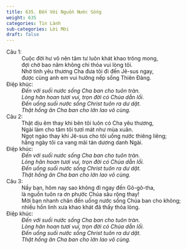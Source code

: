 ```yaml
---
title: 635. Đến Với Nguồn Nước Sống
weight: 635
categories: Tin Lành
sub-categories: Lời Mời
draft: false
---
```

<dl><dt>Câu 1:</dt><dd data-verse="1">Cuộc đời hư vô nên tâm tư luôn khát khao trông mong, <br/>đợi chờ bao năm không chi thỏa vui lòng tôi. <br/>Nhờ tình yêu thương Cha đưa tôi đi đến Jê-sus ngay, <br/>được cùng anh em vui hưởng nếp sống Thiên Đàng. </dd><dt>Điệp khúc:</dt><dd data-chorus="1"><em>Đến với suối nước sống Cha ban cho tuôn tràn. <br/>Lòng hân hoan tươi vui, trọn đời có Chúa dẫn lối. <br/>Đến uống suối nước sống Christ tuôn ra dư dật. <br/>Thật hồng ân Cha ban cho lớn lao vô cùng. </em></dd><dt>Câu 2:</dt><dd data-verse="2">Thật dịu êm thay khi bên tôi luôn có Cha yêu thương, <br/>Ngài làm cho tâm tôi tươi mát như mùa xuân. <br/>Ngọt ngào thay khi Jê-sus cho tôi uống nước thiêng liêng; <br/>hằng ngày tôi ca vang mãi tán dương danh Ngài. </dd><dt>Điệp khúc:</dt><dd data-chorus="1"><em>Đến với suối nước sống Cha ban cho tuôn tràn. <br/>Lòng hân hoan tươi vui, trọn đời có Chúa dẫn lối. <br/>Đến uống suối nước sống Christ tuôn ra dư dật. <br/>Thật hồng ân Cha ban cho lớn lao vô cùng. </em></dd><dt>Câu 3:</dt><dd data-verse="3">Nầy bạn, hôm nay sao không đi ngay đến Gô-gô-tha, <br/>là nguồn tuôn ra ơn phước Chúa sâu rộng thay! <br/>Mời bạn nhanh chân đến uống nước sống Chúa ban cho không; <br/>nhiều hồn linh xưa khao khát đã thấy thỏa lòng. </dd><dt>Điệp khúc:</dt><dd data-chorus="1"><em>Đến với suối nước sống Cha ban cho tuôn tràn. <br/>Lòng hân hoan tươi vui, trọn đời có Chúa dẫn lối. <br/>Đến uống suối nước sống Christ tuôn ra dư dật. <br/>Thật hồng ân Cha ban cho lớn lao vô cùng. </em></dd></dl>
